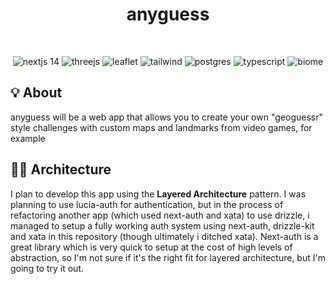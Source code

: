 <div align="center">

# anyguess

<br>

  ![nextjs 14](https://img.shields.io/badge/Next%2Ejs_14-black?logo=nextdotjs)
  ![threejs](https://img.shields.io/badge/Three%2Ejs-black?logo=threedotjs)
  ![leaflet](https://img.shields.io/badge/Leaflet-black?logo=leaflet&color=%2327591d)
  ![tailwind](https://img.shields.io/badge/Tailwind_CSS-turquoise?logo=tailwindcss&color=%230d6675)
  ![postgres](https://img.shields.io/badge/PostgreSQL-white?logo=postgresql&color=%23293247)
  ![typescript](https://img.shields.io/badge/TypeScript-blue?logo=typescript&color=%2322548c)
  ![biome](https://img.shields.io/badge/Biome-blue?logo=biome&color=%23324c6b)

</div>

## 💡 About
anyguess will be a web app that allows you to create your own "geoguessr" style challenges with custom maps and landmarks from video games, for example

## 👷‍♂️ Architecture
I plan to develop this app using the **Layered Architecture** pattern. I was planning to use lucia-auth for authentication, but in the process of refactoring another app (which used next-auth and xata) to use drizzle, i managed to setup a fully working auth system using next-auth, drizzle-kit and xata in this repository (though ultimately i ditched xata). Next-auth is a great library which is very quick to setup at the cost of high levels of abstraction, so I'm not sure if it's the right fit for layered architecture, but I'm going to try it out.
